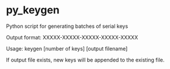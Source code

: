 py_keygen
=========

Python script for generating batches of serial keys

Output format: XXXXX-XXXXX-XXXXX-XXXXX-XXXXX

Usage: keygen [number of keys] [output filename]

If output file exists, new keys will be appended to the existing file.

